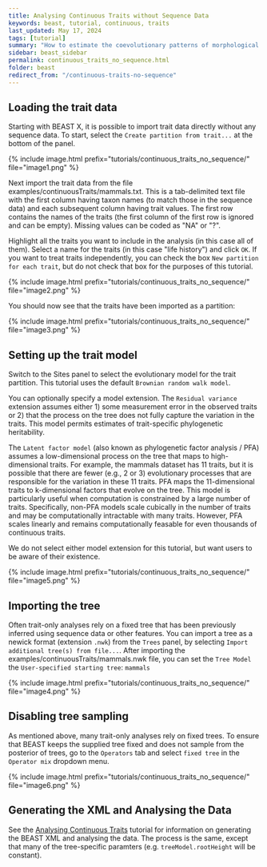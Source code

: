 ```yaml
---
title: Analysing Continuous Traits without Sequence Data
keywords: beast, tutorial, continuous, traits
last_updated: May 17, 2024
tags: [tutorial]
summary: "How to estimate the coevolutionary patterns of morphological traits."
sidebar: beast_sidebar
permalink: continuous_traits_no_sequence.html
folder: beast
redirect_from: "/continuous-traits-no-sequence"
---
```


## Loading the trait data

Starting with BEAST X, it is possible to import trait data directly without any sequence data.
To start, select the `Create partition from trait...` at the bottom of the panel.


{% include image.html prefix="tutorials/continuous_traits_no_sequence/" file="image1.png" %}



Next import the trait data from the file examples/continuousTraits/mammals.txt.
This is a tab-delimited text file with the first column having taxon names (to match those in the sequence data) and each subsequent column having trait values.
The first row contains the names of the traits (the first column of the first row is ignored and can be empty).
Missing values can be coded as "NA" or "?".



<!-- 

The data is as shown here:

{% include table.html content="
|  | wingL | tarsusL | culmenL | beakD | gonysW|
|--:|:--|
| Geospiza magnirostris | 4.4042 | 3.03895 | 2.724667 | 2.823767 | 2.675983 |
| Geospiza conirostris | 4.349867 | 2.9842 | 2.6544 | 2.5138 | 2.360167 |
| Geospiza difficilis | 4.224067 | 2.898917 | 2.277183 | 2.0111 | 1.929983 |
| Geospiza scandens | 4.261222 | 2.929033 | 2.621789 | 2.1447 | 2.036944 |
| Geospiza fortis | 4.244008 | 2.894717 | 2.407025 | 2.362658 | 2.221867 |
| Geospiza fuliginosa | 4.132957 | 2.806514 | 2.094971 | 1.941157 | 1.845379 |
| Cactospiza pallida | 4.265425 | 3.08945 | 2.43025 | 2.01635 | 1.949125 |
| Certhidea olivacea | 3.975393 | 2.936536 | 2.051843 | 1.191264 | 1.401186 |
| Camarhynchus parvulus | 4.1316 | 2.97306 | 1.97442 | 1.87354 | 1.81334 |
| Camarhynchus pauper | 4.2325 | 3.0359 | 2.187 | 2.0734 | 1.9621 |
| Pinaroloxias inornata | 4.1886 | 2.9802 | 2.3111 | 1.5475 | 1.6301 |
| Platyspiza crassirostris | 4.419686 | 3.270543 | 2.331471 | 2.347471 | 2.282443 |
| Camarhynchus psittacula | 4.23502 | 3.04912 | 2.25964 | 2.23004 | 2.07394 |
" caption="DarwinsFinchesTraits.txt" %} -->

<!-- The actual file looks like this with the species name in the first column and the names of the traits in the first row.
Each item is separated by a tab character:

```
	wingL	tarsusL	culmenL	beakD	gonysW
Geospiza magnirostris	4.4042	3.03895	2.724667	2.823767	2.675983
Geospiza conirostris	4.349867	2.9842	2.6544	2.5138	2.360167
Geospiza difficilis	4.224067	2.898917	2.277183	2.0111	1.929983
Geospiza scandens	4.261222	2.929033	2.621789	2.1447	2.036944
Geospiza fortis	4.244008	2.894717	2.407025	2.362658	2.221867
Geospiza fuliginosa	4.132957	2.806514	2.094971	1.941157	1.845379
Cactospiza pallida	4.265425	3.08945	2.43025	2.01635	1.949125
Certhidea olivacea	3.975393	2.936536	2.051843	1.191264	1.401186
Camarhynchus parvulus	4.1316	2.97306	1.97442	1.87354	1.81334
Camarhynchus pauper	4.2325	3.0359	2.187	2.0734	1.9621
Pinaroloxias inornata	4.1886	2.9802	2.3111	1.5475	1.6301
Platyspiza crassirostris	4.419686	3.270543	2.331471	2.347471	2.282443
Camarhynchus psittacula	4.23502	3.04912	2.25964	2.23004	2.07394
``` -->

Highlight all the traits you want to include in the analysis (in this case all of them).
Select a name for the traits (in this case "life history") and click `OK`.
If you want to treat traits independently, you can check the box `New partition for each trait`, but do not check that box for the purposes of this tutorial.

{% include image.html prefix="tutorials/continuous_traits_no_sequence/" file="image2.png" %}

You should now see that the traits have been imported as a partition:

{% include image.html prefix="tutorials/continuous_traits_no_sequence/" file="image3.png" %}


## Setting up the trait model

Switch to the Sites panel to select the evolutionary model for the trait partition.
This tutorial uses the default `Brownian random walk model`.

You can optionally specify a model extension.
The `Residual variance` extension assumes either 1) some measurement error in the observed traits or 2) that the process on the tree does not fully capture the variation in the traits.
This model permits estimates of trait-specific phylogenetic heritability.

The `Latent factor model` (also known as phylogenetic factor analysis / PFA) assumes a low-dimensional process on the tree that maps to high-dimensional traits.
For example, the mammals dataset has 11 traits, but it is possible that there are fewer (e.g., 2 or 3) evolutionary processes that are responsible for the variation in these 11 traits.
PFA maps the 11-dimensional traits to k-dimensional factors that evolve on the tree.
This model is particularly useful when computation is constrained by a large number of traits.
Specifically, non-PFA models scale cubically in the number of traits and may be computationally intractable with many traits.
However, PFA scales linearly and remains computationally feasable for even thousands of continuous traits.

We do not select either model extension for this tutorial, but want users to be aware of their existence.


{% include image.html prefix="tutorials/continuous_traits_no_sequence/" file="image5.png" %}

## Importing the tree

Often trait-only analyses rely on a fixed tree that has been previously inferred using sequence data or other features.
You can import a tree as a newick format (extension `.nwk`) from the `Trees` panel, by selecting `Import additional tree(s) from file...`.
After importing the examples/continuousTraits/mammals.nwk file, you can set the `Tree Model` the `User-specified starting tree`: `mammals`

{% include image.html prefix="tutorials/continuous_traits_no_sequence/" file="image4.png" %}


## Disabling tree sampling

As mentioned above, many trait-only analyses rely on fixed trees.
To ensure that BEAST keeps the supplied tree fixed and does not sample from the posterior of trees, go to the `Operators` tab and select `fixed tree` in the `Operator mix` dropdown menu.

{% include image.html prefix="tutorials/continuous_traits_no_sequence/" file="image6.png" %}

## Generating the XML and Analysing the Data

See the [Analysing Continuous Traits](continuous_traits) tutorial for information on generating the BEAST XML and analysing the data.
The process is the same, except that many of the tree-specific paramters (e.g. `treeModel.rootHeight` will be constant).